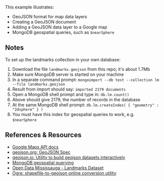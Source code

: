 This example illustrates:

- GeoJSON format for map data layers
- Creating a GeoJSON document
- Adding a GeoJSON data layer to a Google map
- MongoDB geospatial queries, such as `$nearSphere`


Notes
-----

To set up the landmarks collection in your own database:

1. Download the file `landmarks.geojson` from this repo; it's about 1.7Mb
2. Make sure MongoDB server is started on your machine
3. In a separate command prompt: `mongoimport --db test --collection lm --file landmarks.geojson`
4. Result from import should say: `imported 2179 documents`
5. Open a MongoDB shell prompt and type in: `db.lm.count()`
6. Above should give 2179, the number of records in the database
7. At the same MongoDB shell prompt: `db.lm.createIndex( { "geometry" : "2dsphere" } )`
8. You must have this index for geospatial queries to work, e.g. `$nearSphere`


References & Resources
----------------------

* [Google Maps API docs](https://developers.google.com/maps/documentation/javascript/reference)
* [geojson.org: GeoJSON Spec](http://geojson.org)
* [geojson.io: Utility to build geojson datasets interactively](http://geojson.io)
* [MongoDB geospatial querying](https://docs.mongodb.com/manual/reference/operator/query-geospatial/)
* [Open Data Mississauga - Landmarks Dataset](http://data.mississauga.ca/datasets/0ef6b00cb09546caa8e9325787916a9a_0)
* [Ogre: shapefile-to-geojson online conversion utility](https://ogre.adc4gis.com/)
